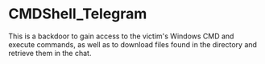 # CMDShell_Telegram
This is a backdoor to gain access to the victim's Windows CMD and execute commands, as well as to download files found in the directory and retrieve them in the chat.
